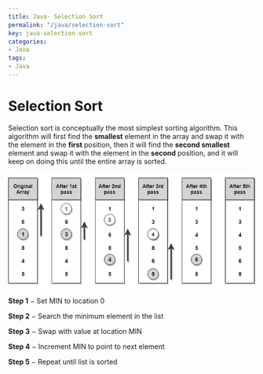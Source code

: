 ```yaml
---
title: Java- Selection Sort
permalink: "/java/selection-sort"
key: java-selection-sort
categories:
- Java
tags:
- Java
---
```


Selection Sort
==================

Selection sort is conceptually the most simplest sorting algorithm. This
algorithm will first find the **smallest** element in the array and swap it with
the element in the **first** position, then it will find the **second
smallest** element and swap it with the element in the **second** position, and
it will keep on doing this until the entire array is sorted.

![Selection Sort algo implementation](media/8152dcd3966d17dd5c9e0df5feeae44a.png)

**Step 1** − Set MIN to location 0

**Step 2** − Search the minimum element in the list

**Step 3** − Swap with value at location MIN

**Step 4** − Increment MIN to point to next element

**Step 5** − Repeat until list is sorted
